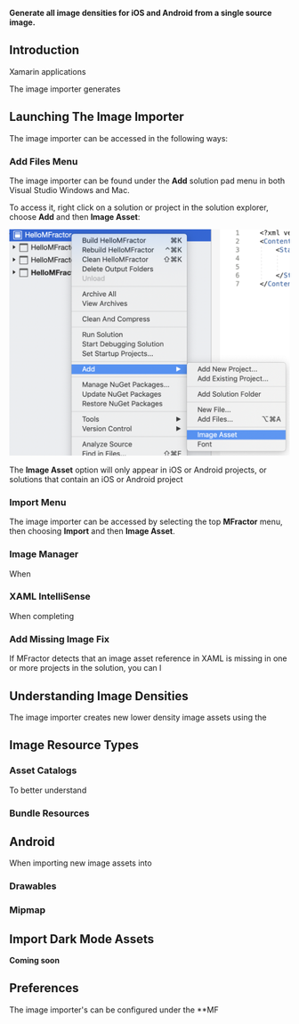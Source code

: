 **Generate all image densities for iOS and Android from a single source image.**

## Introduction

Xamarin applications

The image importer generates

## Launching The Image Importer

The image importer can be accessed in the following ways:

### Add Files Menu

The image importer can be found under the **Add** solution pad menu in both Visual Studio Windows and Mac.

To access it, right click on a solution or project in the solution explorer, choose **Add** and then **Image Asset**:

![Adding an image asset through the Add solution pad context menu](/img/image-management/mac-add-files-image-asset.png)

The **Image Asset** option will only appear in iOS or Android projects, or solutions that contain an iOS or Android project

### Import Menu

The image importer can be accessed by selecting the top **MFractor** menu, then choosing **Import** and then **Image Asset**.

### Image Manager

When

### XAML IntelliSense

When completing

### Add Missing Image Fix

If MFractor detects that an image asset reference in XAML is missing in one or more projects in the solution, you can l

## Understanding Image Densities

The image importer creates new lower density image assets using the

## Image Resource Types

### Asset Catalogs

To better understand

### Bundle Resources

## Android

When importing new image assets into

### Drawables

### Mipmap

## Import Dark Mode Assets

**Coming soon**

## Preferences

The image importer's can be configured under the **MF
